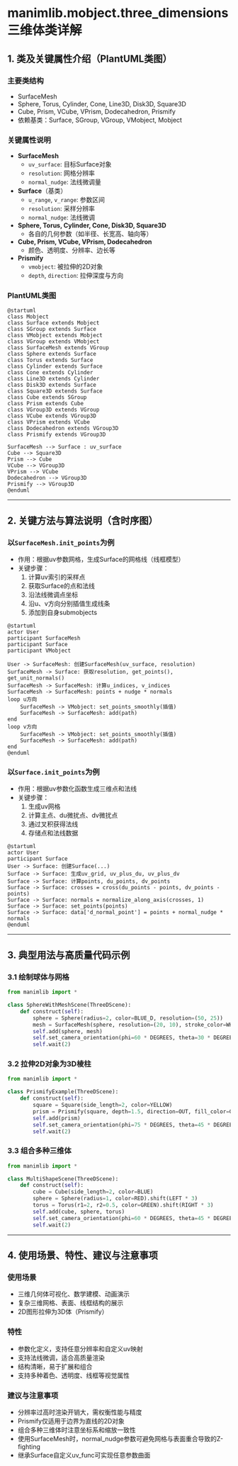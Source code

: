 # manimlib.mobject.three_dimensions 三维体类详解

## 1. 类及关键属性介绍（PlantUML类图）

### 主要类结构
- SurfaceMesh
- Sphere, Torus, Cylinder, Cone, Line3D, Disk3D, Square3D
- Cube, Prism, VCube, VPrism, Dodecahedron, Prismify
- 依赖基类：Surface, SGroup, VGroup, VMobject, Mobject

### 关键属性说明
- **SurfaceMesh**
  - `uv_surface`: 目标Surface对象
  - `resolution`: 网格分辨率
  - `normal_nudge`: 法线微调量
- **Surface**（基类）
  - `u_range`, `v_range`: 参数区间
  - `resolution`: 采样分辨率
  - `normal_nudge`: 法线微调
- **Sphere, Torus, Cylinder, Cone, Disk3D, Square3D**
  - 各自的几何参数（如半径、长宽高、轴向等）
- **Cube, Prism, VCube, VPrism, Dodecahedron**
  - 颜色、透明度、分辨率、边长等
- **Prismify**
  - `vmobject`: 被拉伸的2D对象
  - `depth`, `direction`: 拉伸深度与方向

### PlantUML类图
```plantuml
@startuml
class Mobject
class Surface extends Mobject
class SGroup extends Surface
class VMobject extends Mobject
class VGroup extends VMobject
class SurfaceMesh extends VGroup
class Sphere extends Surface
class Torus extends Surface
class Cylinder extends Surface
class Cone extends Cylinder
class Line3D extends Cylinder
class Disk3D extends Surface
class Square3D extends Surface
class Cube extends SGroup
class Prism extends Cube
class VGroup3D extends VGroup
class VCube extends VGroup3D
class VPrism extends VCube
class Dodecahedron extends VGroup3D
class Prismify extends VGroup3D

SurfaceMesh --> Surface : uv_surface
Cube --> Square3D
Prism --> Cube
VCube --> VGroup3D
VPrism --> VCube
Dodecahedron --> VGroup3D
Prismify --> VGroup3D
@enduml
```

---

## 2. 关键方法与算法说明（含时序图）

### 以`SurfaceMesh.init_points`为例
- 作用：根据uv参数网格，生成Surface的网格线（线框模型）
- 关键步骤：
  1. 计算uv索引的采样点
  2. 获取Surface的点和法线
  3. 沿法线微调点坐标
  4. 沿u、v方向分别插值生成线条
  5. 添加到自身submobjects

```plantuml
@startuml
actor User
participant SurfaceMesh
participant Surface
participant VMobject

User -> SurfaceMesh: 创建SurfaceMesh(uv_surface, resolution)
SurfaceMesh -> Surface: 获取resolution, get_points(), get_unit_normals()
SurfaceMesh -> SurfaceMesh: 计算u_indices, v_indices
SurfaceMesh -> SurfaceMesh: points + nudge * normals
loop u方向
    SurfaceMesh -> VMobject: set_points_smoothly(插值)
    SurfaceMesh -> SurfaceMesh: add(path)
end
loop v方向
    SurfaceMesh -> VMobject: set_points_smoothly(插值)
    SurfaceMesh -> SurfaceMesh: add(path)
end
@enduml
```

### 以`Surface.init_points`为例
- 作用：根据uv参数化函数生成三维点和法线
- 关键步骤：
  1. 生成uv网格
  2. 计算主点、du微扰点、dv微扰点
  3. 通过叉积获得法线
  4. 存储点和法线数据

```plantuml
@startuml
actor User
participant Surface
User -> Surface: 创建Surface(...)
Surface -> Surface: 生成uv_grid, uv_plus_du, uv_plus_dv
Surface -> Surface: 计算points, du_points, dv_points
Surface -> Surface: crosses = cross(du_points - points, dv_points - points)
Surface -> Surface: normals = normalize_along_axis(crosses, 1)
Surface -> Surface: set_points(points)
Surface -> Surface: data['d_normal_point'] = points + normal_nudge * normals
@enduml
```

---

## 3. 典型用法与高质量代码示例

### 3.1 绘制球体与网格
```python
from manimlib import *

class SphereWithMeshScene(ThreeDScene):
    def construct(self):
        sphere = Sphere(radius=2, color=BLUE_D, resolution=(50, 25))
        mesh = SurfaceMesh(sphere, resolution=(20, 10), stroke_color=WHITE, stroke_width=0.5)
        self.add(sphere, mesh)
        self.set_camera_orientation(phi=60 * DEGREES, theta=30 * DEGREES)
        self.wait(2)
```

### 3.2 拉伸2D对象为3D棱柱
```python
from manimlib import *

class PrismifyExample(ThreeDScene):
    def construct(self):
        square = Square(side_length=2, color=YELLOW)
        prism = Prismify(square, depth=1.5, direction=OUT, fill_color=GREEN, fill_opacity=0.7)
        self.add(prism)
        self.set_camera_orientation(phi=75 * DEGREES, theta=45 * DEGREES)
        self.wait(2)
```

### 3.3 组合多种三维体
```python
from manimlib import *

class MultiShapeScene(ThreeDScene):
    def construct(self):
        cube = Cube(side_length=2, color=BLUE)
        sphere = Sphere(radius=1, color=RED).shift(LEFT * 3)
        torus = Torus(r1=2, r2=0.5, color=GREEN).shift(RIGHT * 3)
        self.add(cube, sphere, torus)
        self.set_camera_orientation(phi=60 * DEGREES, theta=45 * DEGREES)
        self.wait(2)
```

---

## 4. 使用场景、特性、建议与注意事项

### 使用场景
- 三维几何体可视化、数学建模、动画演示
- 复杂三维网格、表面、线框结构的展示
- 2D图形拉伸为3D体（Prismify）

### 特性
- 参数化定义，支持任意分辨率和自定义uv映射
- 支持法线微调，适合高质量渲染
- 结构清晰，易于扩展和组合
- 支持多种着色、透明度、线框等视觉属性

### 建议与注意事项
- 分辨率过高时渲染开销大，需权衡性能与精度
- Prismify仅适用于边界为直线的2D对象
- 组合多种三维体时注意坐标系和缩放一致性
- 使用SurfaceMesh时，normal_nudge参数可避免网格与表面重合导致的Z-fighting
- 继承Surface自定义uv_func可实现任意参数曲面
